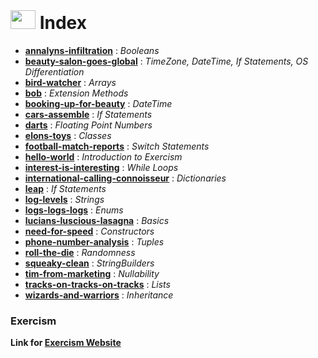 <header>
  <link rel="stylesheet" href="https://cdn.jsdelivr.net/gh/devicons/devicon@v2.15.1/devicon.min.css">
</header>

# <img src="https://cdn.jsdelivr.net/gh/devicons/devicon/icons/csharp/csharp-original.svg" height="30" width="40"/> Index

+ **[annalyns-infiltration](https://github.com/RaMirand/Exercism/blob/main/csharp/annalyns-infiltration/README.md)** : *Booleans*
+ **[beauty-salon-goes-global](https://github.com/RaMirand/Exercism/blob/main/csharp/beauty-salon-goes-global/README.md)** : *TimeZone, DateTime, If Statements, OS Differentiation*
+ **[bird-watcher](https://github.com/RaMirand/Exercism/blob/main/csharp/bird-watcher/README.md)** : *Arrays*
+ **[bob](https://github.com/RaMirand/Exercism/blob/main/csharp/bob/README.md)** : *Extension Methods*
+ **[booking-up-for-beauty](https://github.com/RaMirand/Exercism/blob/main/csharp/booking-up-for-beauty/README.md)** : *DateTime*
+ **[cars-assemble](https://github.com/RaMirand/Exercism/blob/main/csharp/cars-assemble/README.md)** : *If Statements*
+ **[darts](https://github.com/RaMirand/Exercism/blob/main/csharp/darts/README.md)** : *Floating Point Numbers*
+ **[elons-toys](https://github.com/RaMirand/Exercism/blob/main/csharp/elons-toys/README.md)** : *Classes*
+ **[football-match-reports](https://github.com/RaMirand/Exercism/blob/main/csharp/football-match-reports/README.md)** : *Switch Statements*
+ **[hello-world](https://github.com/RaMirand/Exercism/blob/main/csharp/hello-world/README.md)** : *Introduction to Exercism*
+ **[interest-is-interesting](https://github.com/RaMirand/Exercism/blob/main/csharp/interest-is-interesting/README.md)** : *While Loops*
+ **[international-calling-connoisseur](https://github.com/RaMirand/Exercism/blob/main/csharp/international-calling-connoisseur/README.md)** : *Dictionaries*
+ **[leap](https://github.com/RaMirand/Exercism/blob/main/csharp/leap/README.md)** : *If Statements*
+ **[log-levels](https://github.com/RaMirand/Exercism/blob/main/csharp/log-levels/README.md)** : *Strings*
+ **[logs-logs-logs](https://github.com/RaMirand/Exercism/blob/main/csharp/logs-logs-logs/README.md)** : *Enums*
+ **[lucians-luscious-lasagna](https://github.com/RaMirand/Exercism/blob/main/csharp/lucians-luscious-lasagna/README.md)** : *Basics*
+ **[need-for-speed](https://github.com/RaMirand/Exercism/blob/main/csharp/need-for-speed/README.md)** : *Constructors*
+ **[phone-number-analysis](https://github.com/RaMirand/Exercism/blob/main/csharp/phone-number-analysis/README.md)** : *Tuples*
+ **[roll-the-die](https://github.com/RaMirand/Exercism/blob/main/csharp/roll-the-die/README.md)** : *Randomness*
+ **[squeaky-clean](https://github.com/RaMirand/Exercism/blob/main/csharp/squeaky-clean/README.md)** : *StringBuilders*
+ **[tim-from-marketing](https://github.com/RaMirand/Exercism/blob/main/csharp/tim-from-marketing/README.md)** : *Nullability*
+ **[tracks-on-tracks-on-tracks](https://github.com/RaMirand/Exercism/blob/main/csharp/tracks-on-tracks-on-tracks/README.md)** : *Lists*
+ **[wizards-and-warriors](https://github.com/RaMirand/Exercism/blob/main/csharp/wizards-and-warriors/README.md)** : *Inheritance*

### Exercism

**Link for [Exercism Website](https://exercism.org/)**